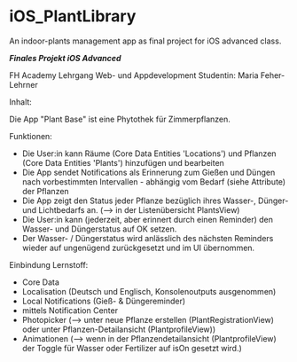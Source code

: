 # iOS_PlantLibrary
An indoor-plants management app as final project for iOS advanced class.

*****Finales Projekt iOS Advanced*****

FH Academy Lehrgang Web- und Appdevelopment
Studentin: Maria Feher-Lehrner

Inhalt:

Die App "Plant Base" ist eine Phytothek für Zimmerpflanzen.

Funktionen: 
- Die User:in kann Räume (Core Data Entities 'Locations') und Pflanzen (Core Data Entities 'Plants') hinzufügen und bearbeiten
- Die App sendet Notifications als Erinnerung zum Gießen und Düngen nach vorbestimmten Intervallen - abhängig vom Bedarf (siehe Attribute) der Pflanzen
- Die App zeigt den Status jeder Pflanze bezüglich ihres Wasser-, Dünger- und Lichtbedarfs an. (--> in der Listenübersicht PlantsView)
- Die User:in kann (jederzeit, aber erinnert durch einen Reminder) den Wasser- und Düngerstatus auf OK setzen.
- Der Wasser- / Düngerstatus wird anlässlich des nächsten Reminders wieder auf ungenügend zurückgesetzt und im UI übernommen.


Einbindung Lernstoff:
- Core Data
- Localisation (Deutsch und Englisch, Konsolenoutputs ausgenommen)
- Local Notifications (Gieß- & Düngereminder)
- mittels Notification Center
- Photopicker (--> unter neue Pflanze erstellen (PlantRegistrationView) oder unter Pflanzen-Detailansicht (PlantprofileView))
- Animationen (--> wenn in der Pflanzendetailansicht (PlantprofileView) der Toggle für Wasser oder Fertilizer auf isOn gesetzt wird.)
